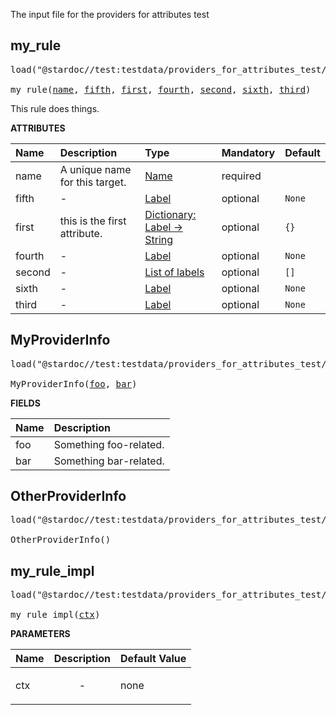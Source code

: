 <!-- Generated with Stardoc: http://skydoc.bazel.build -->

The input file for the providers for attributes test

<a id="my_rule"></a>

## my_rule

<pre>
load("@stardoc//test:testdata/providers_for_attributes_test/input.bzl", "my_rule")

my_rule(<a href="#my_rule-name">name</a>, <a href="#my_rule-fifth">fifth</a>, <a href="#my_rule-first">first</a>, <a href="#my_rule-fourth">fourth</a>, <a href="#my_rule-second">second</a>, <a href="#my_rule-sixth">sixth</a>, <a href="#my_rule-third">third</a>)
</pre>

This rule does things.

**ATTRIBUTES**


| Name  | Description | Type | Mandatory | Default |
| :------------- | :------------- | :------------- | :------------- | :------------- |
| <a id="my_rule-name"></a>name |  A unique name for this target.   | <a href="https://bazel.build/concepts/labels#target-names">Name</a> | required |  |
| <a id="my_rule-fifth"></a>fifth |  -   | <a href="https://bazel.build/concepts/labels">Label</a> | optional |  `None`  |
| <a id="my_rule-first"></a>first |  this is the first attribute.   | <a href="https://bazel.build/rules/lib/core/dict">Dictionary: Label -> String</a> | optional |  `{}`  |
| <a id="my_rule-fourth"></a>fourth |  -   | <a href="https://bazel.build/concepts/labels">Label</a> | optional |  `None`  |
| <a id="my_rule-second"></a>second |  -   | <a href="https://bazel.build/concepts/labels">List of labels</a> | optional |  `[]`  |
| <a id="my_rule-sixth"></a>sixth |  -   | <a href="https://bazel.build/concepts/labels">Label</a> | optional |  `None`  |
| <a id="my_rule-third"></a>third |  -   | <a href="https://bazel.build/concepts/labels">Label</a> | optional |  `None`  |


<a id="MyProviderInfo"></a>

## MyProviderInfo

<pre>
load("@stardoc//test:testdata/providers_for_attributes_test/input.bzl", "MyProviderInfo")

MyProviderInfo(<a href="#MyProviderInfo-foo">foo</a>, <a href="#MyProviderInfo-bar">bar</a>)
</pre>

**FIELDS**

| Name  | Description |
| :------------- | :------------- |
| <a id="MyProviderInfo-foo"></a>foo |  Something foo-related.    |
| <a id="MyProviderInfo-bar"></a>bar |  Something bar-related.    |


<a id="OtherProviderInfo"></a>

## OtherProviderInfo

<pre>
load("@stardoc//test:testdata/providers_for_attributes_test/input.bzl", "OtherProviderInfo")

OtherProviderInfo()
</pre>


<a id="my_rule_impl"></a>

## my_rule_impl

<pre>
load("@stardoc//test:testdata/providers_for_attributes_test/input.bzl", "my_rule_impl")

my_rule_impl(<a href="#my_rule_impl-ctx">ctx</a>)
</pre>



**PARAMETERS**


| Name  | Description | Default Value |
| :------------- | :------------- | :------------- |
| <a id="my_rule_impl-ctx"></a>ctx |  <p align="center"> - </p>   |  none |


